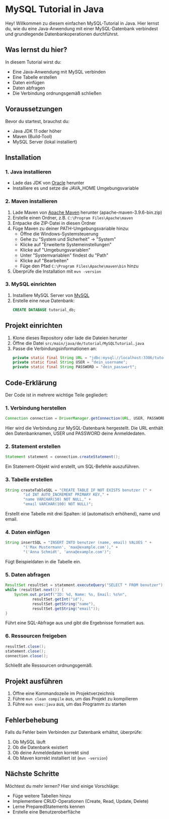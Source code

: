 # MySQL Tutorial in Java

Hey! Willkommen zu diesem einfachen MySQL-Tutorial in Java. Hier lernst du, wie du eine Java-Anwendung mit einer MySQL-Datenbank verbindest und grundlegende Datenbankoperationen durchführst.

## Was lernst du hier?

In diesem Tutorial wirst du:
- Eine Java-Anwendung mit MySQL verbinden
- Eine Tabelle erstellen
- Daten einfügen
- Daten abfragen
- Die Verbindung ordnungsgemäß schließen

## Voraussetzungen

Bevor du startest, brauchst du:
- Java JDK 11 oder höher
- Maven (Build-Tool)
- MySQL Server (lokal installiert)

## Installation

### 1. Java installieren
- Lade das JDK von [Oracle](https://www.oracle.com/java/technologies/downloads/) herunter
- Installiere es und setze die JAVA_HOME Umgebungsvariable

### 2. Maven installieren
1. Lade Maven von [Apache Maven](https://maven.apache.org/download.cgi) herunter (apache-maven-3.9.6-bin.zip)
2. Erstelle einen Ordner, z.B. `C:\Program Files\Apache\maven`
3. Entpacke die ZIP-Datei in diesen Ordner
4. Füge Maven zu deiner PATH-Umgebungsvariable hinzu:
   - Öffne die Windows-Systemsteuerung
   - Gehe zu "System und Sicherheit" → "System"
   - Klicke auf "Erweiterte Systemeinstellungen"
   - Klicke auf "Umgebungsvariablen"
   - Unter "Systemvariablen" findest du "Path"
   - Klicke auf "Bearbeiten"
   - Füge den Pfad `C:\Program Files\Apache\maven\bin` hinzu
5. Überprüfe die Installation mit `mvn -version`

### 3. MySQL einrichten
1. Installiere MySQL Server von [MySQL](https://dev.mysql.com/downloads/mysql/)
2. Erstelle eine neue Datenbank:
   ```sql
   CREATE DATABASE tutorial_db;
   ```

## Projekt einrichten

1. Klone dieses Repository oder lade die Dateien herunter
2. Öffne die Datei `src/main/java/de/tutorial/MySQLTutorial.java`
3. Passe die Verbindungsinformationen an:
   ```java
   private static final String URL = "jdbc:mysql://localhost:3306/tutorial_db";
   private static final String USER = "dein_username";
   private static final String PASSWORD = "dein_passwort";
   ```

## Code-Erklärung

Der Code ist in mehrere wichtige Teile gegliedert:

### 1. Verbindung herstellen
```java
Connection connection = DriverManager.getConnection(URL, USER, PASSWORD);
```
Hier wird die Verbindung zur MySQL-Datenbank hergestellt. Die URL enthält den Datenbanknamen, USER und PASSWORD deine Anmeldedaten.

### 2. Statement erstellen
```java
Statement statement = connection.createStatement();
```
Ein Statement-Objekt wird erstellt, um SQL-Befehle auszuführen.

### 3. Tabelle erstellen
```java
String createTableSQL = "CREATE TABLE IF NOT EXISTS benutzer (" +
        "id INT AUTO_INCREMENT PRIMARY KEY," +
        "name VARCHAR(50) NOT NULL," +
        "email VARCHAR(100) NOT NULL)";
```
Erstellt eine Tabelle mit drei Spalten: id (automatisch erhöhend), name und email.

### 4. Daten einfügen
```java
String insertSQL = "INSERT INTO benutzer (name, email) VALUES " +
        "('Max Mustermann', 'max@example.com')," +
        "('Anna Schmidt', 'anna@example.com')";
```
Fügt Beispieldaten in die Tabelle ein.

### 5. Daten abfragen
```java
ResultSet resultSet = statement.executeQuery("SELECT * FROM benutzer");
while (resultSet.next()) {
    System.out.printf("ID: %d, Name: %s, Email: %s%n",
            resultSet.getInt("id"),
            resultSet.getString("name"),
            resultSet.getString("email"));
}
```
Führt eine SQL-Abfrage aus und gibt die Ergebnisse formatiert aus.

### 6. Ressourcen freigeben
```java
resultSet.close();
statement.close();
connection.close();
```
Schließt alle Ressourcen ordnungsgemäß.

## Projekt ausführen

1. Öffne eine Kommandozeile im Projektverzeichnis
2. Führe `mvn clean compile` aus, um das Projekt zu kompilieren
3. Führe `mvn exec:java` aus, um das Programm zu starten

## Fehlerbehebung

Falls du Fehler beim Verbinden zur Datenbank erhältst, überprüfe:
1. Ob MySQL läuft
2. Ob die Datenbank existiert
3. Ob deine Anmeldedaten korrekt sind
4. Ob Maven korrekt installiert ist (`mvn -version`)

## Nächste Schritte

Möchtest du mehr lernen? Hier sind einige Vorschläge:
- Füge weitere Tabellen hinzu
- Implementiere CRUD-Operationen (Create, Read, Update, Delete)
- Lerne PreparedStatements kennen
- Erstelle eine Benutzeroberfläche 